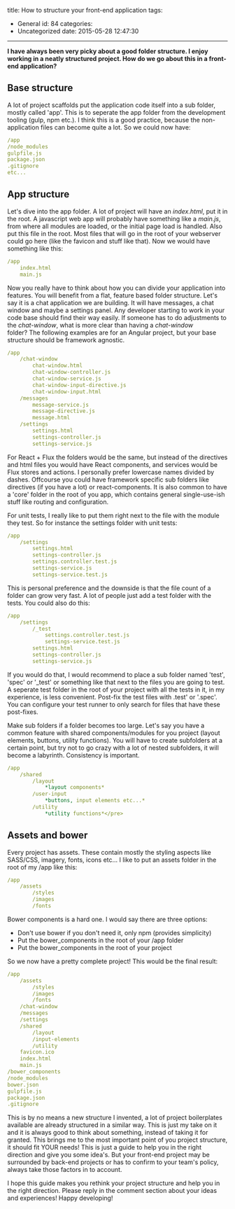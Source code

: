 title: How to structure your front-end application
tags:
  - General
id: 84
categories:
  - Uncategorized
date: 2015-05-28 12:47:30
---

**I have always been very picky about a good folder structure. I enjoy working in a neatly structured project. How do we go about this in a front-end application?**

<!-- more -->

## Base structure

A lot of project scaffolds put the application code itself into a sub folder, mostly called 'app'. This is to seperate the app folder from the development tooling (gulp, npm etc.). I think this is a good practice, because the non-application files can become quite a lot. So we could now have:

```yml
/app
/node_modules
gulpfile.js
package.json
.gitignore
etc...
```

## App structure

Let's dive into the app folder. A lot of project will have an _index.html_, put it in the root. A javascript web app will probably have something like a _main.js_, from where all modules are loaded, or the initial page load is handled. Also put this file in the root. Most files that will go in the root of your webserver could go here (like the favicon and stuff like that). Now we would have something like this:

```yml
/app
    index.html
    main.js
```

Now you really have to think about how you can divide your application into features. You will benefit from a flat, feature based folder structure. Let's say it is a chat application we are building. It will have messages, a chat window and maybe a settings panel. Any developer starting to work in your code base should find their way easily. If someone has to do adjustments to the _chat-window_, what is more clear than having a _chat-window_ folder? The following examples are for an Angular project, but your base structure should be framework agnostic.

```yml
/app
    /chat-window
        chat-window.html
        chat-window-controller.js
        chat-window-service.js
        chat-window-input-directive.js
        chat-window-input.html
    /messages
        message-service.js
        message-directive.js
        message.html
    /settings
        settings.html
        settings-controller.js
        settings-service.js
```

For React + Flux the folders would be the same, but instead of the directives and html files you would have React components, and services would be Flux stores and actions. I personally prefer lowercase names divided by dashes. Offcourse you could have framework specific sub folders like directives (if you have a lot) or react-components. It is also common to have a 'core' folder in the root of you app, which contains general single-use-ish stuff like routing and configuration.

For unit tests, I really like to put them right next to the file with the module they test. So for instance the settings folder with unit tests:

```yml
/app
    /settings
        settings.html
        settings-controller.js
        settings.controller.test.js
        settings-service.js
        settings-service.test.js
```

This is personal preference and the downside is that the file count of a folder can grow very fast. A lot of people just add a test folder with the tests. You could also do this:

```yml
/app
    /settings
        /_test
            settings.controller.test.js
            settings-service.test.js
        settings.html
        settings-controller.js
        settings-service.js
```

If you would do that, I would recommend to place a sub folder named 'test', 'spec' or '\_test' or something like that next to the files you are going to test. A seperate test folder in the root of your project with all the tests in it, in my experience, is less convenient. Post-fix the test files with .test' or '.spec'. You can configure your test runner to only search for files that have these post-fixes.

Make sub folders if a folder becomes too large. Let's say you have a common feature with shared components/modules for you project (layout elements, buttons, utility functions). You will have to create subfolders at a certain point, but try not to go crazy with a lot of nested subfolders, it will become a labyrinth. Consistency is important.

```yml
/app
    /shared
        /layout
            *layout components*
        /user-input
            *buttons, input elements etc...*
        /utility
            *utility functions*</pre>
```

## Assets and bower

Every project has assets. These contain mostly the styling aspects like SASS/CSS, imagery, fonts, icons etc... I like to put an assets folder in the root of my /app like this:

```yml
/app
    /assets
        /styles
        /images
        /fonts
```

Bower components is a hard one. I would say there are three options:

*   Don't use bower if you don't need it, only npm (provides simplicity)
*   Put the bower_components in the root of your /app folder
*   Put the bower_components in the root of your project

So we now have a pretty complete project! This would be the final result:

```yml
/app
    /assets
        /styles
        /images
        /fonts
    /chat-window
    /messages
    /settings
    /shared
        /layout
        /input-elements
        /utility
    favicon.ico
    index.html
    main.js
/bower_components
/node_modules
bower.json
gulpfile.js
package.json
.gitignore
```

This is by no means a new structure I invented, a lot of project boilerplates available are already structured in a similar way. This is just my take on it and it is always good to think about something, instead of taking it for granted. This brings me to the most important point of you project structure, it should fit YOUR needs! This is just a guide to help you in the right direction and give you some idea's. But your front-end project may be surrounded by back-end projects or has to confirm to your team's policy, always take those factors in to account.

I hope this guide makes you rethink your project structure and help you in the right direction. Please reply in the comment section about your ideas and experiences! Happy developing!
